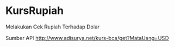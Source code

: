 # KursRupiah
Melakukan Cek Rupiah Terhadap Dolar

Sumber API
http://www.adisurya.net/kurs-bca/get?MataUang=USD
